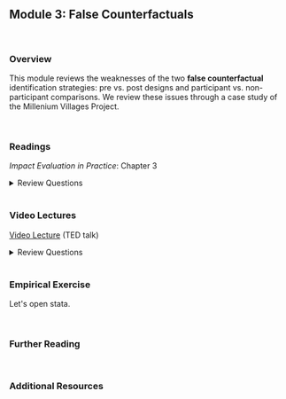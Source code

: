 ## Module 3: False Counterfactuals

<br>

### Overview  
This module reviews the weaknesses of the two **false counterfactual** identification strategies:  pre vs. post designs and participant vs. non-participant comparisons.  We review these issues through a case study of the Millenium Villages Project.

<br>

### Readings
_Impact Evaluation in Practice_: Chapter 3  

<details><summary>Review Questions</summary>
  <br>
  <ol>
  <li>How can we describe the causal impact of a program in terms of potential outcomes with and without treatment? </li>
  <li>What is a counterfactual? </li>
  <li>In what ways (three) must a valid comparison group be similar to the treatment group? </li>
  <li>What is an intent-to-treat estimate of a program's impact, and how does it differ from a treatment-on-the-treated estimate? </li>
  <li>What are the two false (or "counterfeit") counterfactuals, and what is the source of bias associated with each one? </li>
  </ol>
</details>

<br>

### Video Lectures  
[Video Lecture](https://www.ted.com/talks/esther_duflo_social_experiments_to_fight_poverty?language=en) (TED talk)  

<details><summary>Review Questions</summary>
  <br>
  <ol>
  <li>Insert review questions here. </li>
  </ol>
</details>

<br>

### Empirical Exercise
Let's open stata.

<br>

### Further Reading


<br>

### Additional Resources

